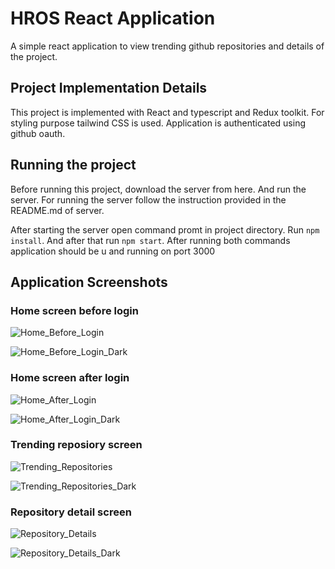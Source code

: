 # HROS React Application

A simple react application to view trending github repositories and details of the project.

## Project Implementation Details

This project is implemented with React and typescript and Redux toolkit. For styling purpose tailwind CSS is used. Application is authenticated using github oauth.

## Running the project

Before running this project, download the server from here. And run the server. For running the server follow the instruction provided in the README.md of server.  
  
After starting the server open command promt in project directory. Run ```npm install```. And after that run ```npm start```. After running both commands application should be u and running on port 3000

## Application Screenshots

### Home screen before login
![Home_Before_Login](https://github.com/psammy171/HROS/assets/127593704/e9bcd26c-a27a-43b2-973c-c5a882ca690b)

![Home_Before_Login_Dark](https://github.com/psammy171/HROS/assets/127593704/bf8fedd4-0137-4870-be63-2a4a455bb15c)


### Home screen after login
![Home_After_Login](https://github.com/psammy171/HROS/assets/127593704/34830125-b018-4929-aa75-3d83cfd650ce)

![Home_After_Login_Dark](https://github.com/psammy171/HROS/assets/127593704/5c22c52c-255e-4d81-9be2-2d751a535087)

### Trending reposiory screen
![Trending_Repositories](https://github.com/psammy171/HROS/assets/127593704/a56293e1-6d2b-4482-b39e-dadc4b9b6d6c)

![Trending_Repositories_Dark](https://github.com/psammy171/HROS/assets/127593704/46adc34a-8460-49df-91e3-dfeffa468495)

### Repository detail screen
![Repository_Details](https://github.com/psammy171/HROS/assets/127593704/5a27b3d5-81e3-4543-a79e-5299aa3d30e0)

![Repository_Details_Dark](https://github.com/psammy171/HROS/assets/127593704/0b6e5d72-4d90-454f-912d-467e26a4b7f2)

